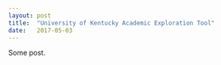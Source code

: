 ```yaml
---
layout: post
title:  "University of Kentucky Academic Exploration Tool"
date:   2017-05-03
---
```

Some post.
